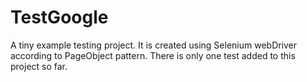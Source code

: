 # TestGoogle
A tiny example testing project.
It is created using Selenium webDriver according to PageObject pattern.
There is only one test added to this project so far.
